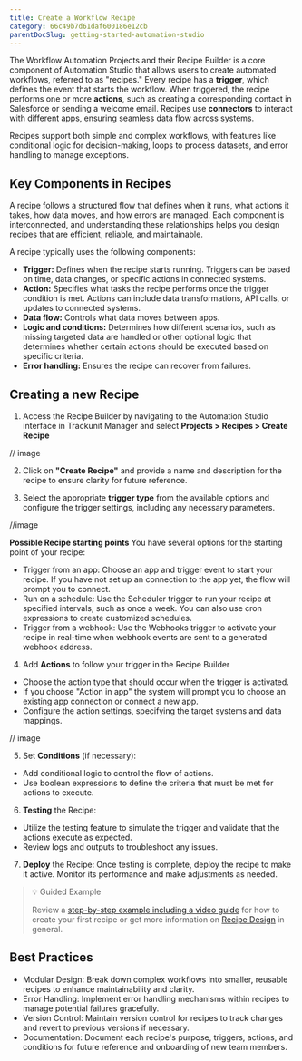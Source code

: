 ```yaml
---
title: Create a Workflow Recipe
category: 66c49b7d61daf600186e12cb
parentDocSlug: getting-started-automation-studio
---
```


The Workflow Automation Projects and their Recipe Builder is a core component of Automation Studio that allows users to create automated workflows, referred to as "recipes." Every recipe has a **trigger**, which defines the event that starts the workflow. When triggered, the recipe performs one or more **actions**, such as creating a corresponding contact in Salesforce or sending a welcome email. Recipes use **connectors** to interact with different apps, ensuring seamless data flow across systems.

Recipes support both simple and complex workflows, with features like conditional logic for decision-making, loops to process datasets, and error handling to manage exceptions.

## Key Components in Recipes

A recipe follows a structured flow that defines when it runs, what actions it takes, how data moves, and how errors are managed. Each component is interconnected, and understanding these relationships helps you design recipes that are efficient, reliable, and maintainable.

A recipe typically uses the following components:

- **Trigger:** Defines when the recipe starts running. Triggers can be based on time, data changes, or specific actions in connected systems.
- **Action:** Specifies what tasks the recipe performs once the trigger condition is met. Actions can include data transformations, API calls, or updates to connected systems.
- **Data flow:** Controls what data moves between apps.
- **Logic and conditions:** Determines how different scenarios, such as missing targeted data are handled or other optional logic that determines whether certain actions should be executed based on specific criteria.
- **Error handling:** Ensures the recipe can recover from failures.


## Creating a new Recipe

1. Access the Recipe Builder by navigating to the Automation Studio interface in Trackunit Manager and select **Projects > Recipes > Create Recipe**

// image

2. Click on **"Create Recipe"** and provide a name and description for the recipe to ensure clarity for future reference.
 
3. Select the appropriate **trigger type** from the available options and configure the trigger settings, including any necessary parameters.

//image

**Possible Recipe starting points**
You have several options for the starting point of your recipe:
- Trigger from an app: Choose an app and trigger event to start your recipe. If you have not set up an connection to the app yet, the flow will prompt you to connect.
- Run on a schedule: Use the Scheduler trigger to run your recipe at specified intervals, such as once a week. You can also use cron expressions to create customized schedules.
- Trigger from a webhook: Use the Webhooks trigger to activate your recipe in real-time when webhook events are sent to a generated webhook address.

4. Add **Actions** to follow your trigger in the Recipe Builder
- Choose the action type that should occur when the trigger is activated.
- If you choose "Action in app" the system will prompt you to choose an existing app connection or connect a new app.
- Configure the action settings, specifying the target systems and data mappings.

// image

5. Set **Conditions** (if necessary):
- Add conditional logic to control the flow of actions.
- Use boolean expressions to define the criteria that must be met for actions to execute.

6. **Testing** the Recipe:
 - Utilize the testing feature to simulate the trigger and validate that the actions execute as expected.
 - Review logs and outputs to troubleshoot any issues.

7. **Deploy** the Recipe: Once testing is complete, deploy the recipe to make it active. Monitor its performance and make adjustments as needed.


> 💡 Guided Example
> 
> Review a [step-by-step example including a video guide](https://docs.workato.com/getting-started/build-first-recipe.html#step-1-create-a-new-recipe) for how to create your first recipe or get more information on [Recipe Design](https://docs.workato.com/recipes/building-recipes.html#considerations-for-recipe-design) in general.


## Best Practices
- Modular Design: Break down complex workflows into smaller, reusable recipes to enhance maintainability and clarity.
- Error Handling: Implement error handling mechanisms within recipes to manage potential failures gracefully.
- Version Control: Maintain version control for recipes to track changes and revert to previous versions if necessary.
- Documentation: Document each recipe's purpose, triggers, actions, and conditions for future reference and onboarding of new team members.
